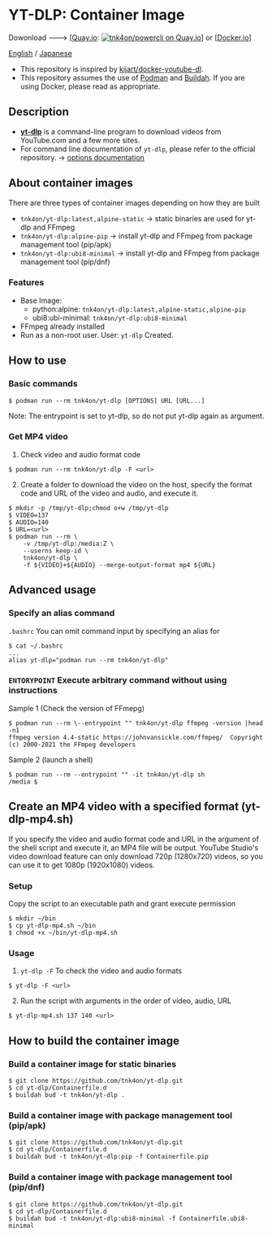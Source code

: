 # YT-DLP: Container Image

Dowonload ---> [[Quay.io](https://quay.io/repository/tnk4on/yt-dlp): [![tnk4on/powercli on Quay.io](https://quay.io/repository/tnk4on/yt-dlp/status "tnk4on/yt-dlp on Quay.io")](https://quay.io/repository/tnk4on/yt-dlp)] or [[Docker.io](https://hub.docker.com/r/tnk4on/yt-dlp)]

[English](README.md) / [Japanese](README_ja.md)

- This repository is inspired by [kijart/docker-youtube-dl](https://github.com/kijart/docker-youtube-dl).
- This repository assumes the use of [Podman](https://github.com/containers/podman) and [Buildah](https://github.com/containers/buildah). If you are using Docker, please read as appropriate.

## Description

- **[yt-dlp](https://github.com/yt-dlp/yt-dlp)** is a command-line program to download videos from YouTube.com and a few more sites. 
-  For command line documentation of `yt-dlp`, please refer to the official repository. -> [options documentation](https://github.com/yt-dlp/yt-dlp#usage-and-options)

## About container images

There are three types of container images depending on how they are built
- `tnk4on/yt-dlp:latest,alpine-static` -> static binaries are used for yt-dlp and FFmpeg
- `tnk4on/yt-dlp:alpine-pip` -> install yt-dlp and FFmpeg from package management tool (pip/apk)
- `tnk4on/yt-dlp:ubi8-minimal` -> install yt-dlp and FFmpeg from package management tool (pip/dnf)

### Features

- Base Image: 
    - python:alpine: `tnk4on/yt-dlp:latest,alpine-static,alpine-pip`
    - ubi8:ubi-minimal: `tnk4on/yt-dlp:ubi8-minimal`
- FFmpeg already installed
- Run as a non-root user. User: `yt-dlp` Created.

## How to use

### Basic commands

```
$ podman run --rm tnk4on/yt-dlp [OPTIONS] URL [URL...]
```
Note: The entrypoint is set to yt-dlp, so do not put yt-dlp again as argument.

### Get MP4 video

1. Check video and audio format code

```
$ podman run --rm tnk4on/yt-dlp -F <url>
```

2. Create a folder to download the video on the host, specify the format code and URL of the video and audio, and execute it.

```
$ mkdir -p /tmp/yt-dlp;chmod o+w /tmp/yt-dlp
$ VIDEO=137
$ AUDIO=140
$ URL=<url>
$ podman run --rm \
    -v /tmp/yt-dlp:/media:Z \
    --userns keep-id \
    tnk4on/yt-dlp \
    -f ${VIDEO}+${AUDIO} --merge-output-format mp4 ${URL}
```

## Advanced usage

### Specify an alias command

`.bashrc` You can omit command input by specifying an alias for

```
$ cat ~/.bashrc
...
alias yt-dlp="podman run --rm tnk4on/yt-dlp"
```

### `ENTORYPOINT` Execute arbitrary command without using instructions

Sample 1 (Check the version of FFmepg)

```
$ podman run --rm \--entrypoint "" tnk4on/yt-dlp ffmpeg -version |head -n1
ffmpeg version 4.4-static https://johnvansickle.com/ffmpeg/  Copyright (c) 2000-2021 the FFmpeg developers
```

Sample 2 (launch a shell)

```
$ podman run --rm --entrypoint "" -it tnk4on/yt-dlp sh
/media $ 
```

## Create an MP4 video with a specified format (yt-dlp-mp4.sh)

If you specify the video and audio format code and URL in the argument of the shell script and execute it, an MP4 file will be output. YouTube Studio's video download feature can only download 720p (1280x720) videos, so you can use it to get 1080p (1920x1080) videos.

### Setup

Copy the script to an executable path and grant execute permission

```
$ mkdir ~/bin
$ cp yt-dlp-mp4.sh ~/bin
$ chmod +x ~/bin/yt-dlp-mp4.sh
```

### Usage

1. `yt-dlp -F` To check the video and audio formats

```
$ yt-dlp -F <url>
```

2. Run the script with arguments in the order of video, audio, URL

```
$ yt-dlp-mp4.sh 137 140 <url>
```

## How to build the container image

###  Build a container image for static binaries

```
$ git clone https://github.com/tnk4on/yt-dlp.git
$ cd yt-dlp/Containerfile.d
$ buildah bud -t tnk4on/yt-dlp .
```

### Build a container image with package management tool (pip/apk)

```
$ git clone https://github.com/tnk4on/yt-dlp.git
$ cd yt-dlp/Containerfile.d
$ buildah bud -t tnk4on/yt-dlp:pip -f Containerfile.pip
```

### Build a container image with package management tool (pip/dnf)

```
$ git clone https://github.com/tnk4on/yt-dlp.git
$ cd yt-dlp/Containerfile.d
$ buildah bud -t tnk4on/yt-dlp:ubi8-minimal -f Containerfile.ubi8-minimal
```